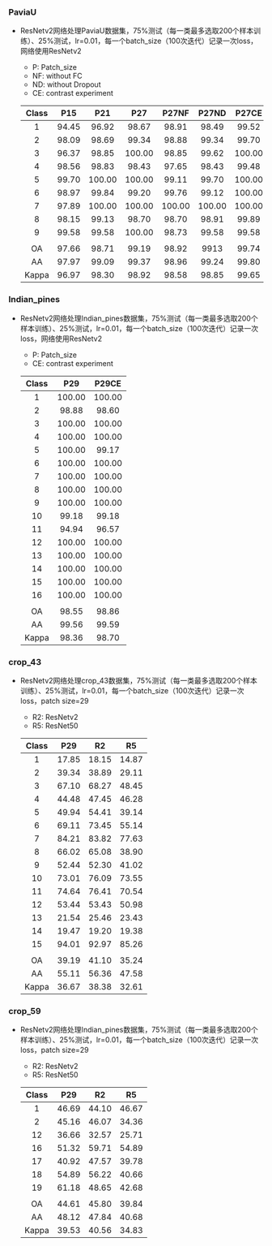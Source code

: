 ### PaviaU

- ResNetv2网络处理PaviaU数据集，75%测试（每一类最多选取200个样本训练）、25%测试，lr=0.01，每一个batch_size（100次迭代）记录一次loss，网络使用ResNetv2

  - P: Patch_size
  - NF: without FC
  - ND: without Dropout
  - CE: contrast experiment

  | Class |  P15  |  P21   |  P27   | P27NF  | P27ND  | P27CE  |
  | :---: | :---: | :----: | :----: | :----: | :----: | :----: |
  |   1   | 94.45 | 96.92  | 98.67  | 98.91  | 98.49  | 99.52  |
  |   2   | 98.09 | 98.69  | 99.34  | 98.88  | 99.34  | 99.70  |
  |   3   | 96.37 | 98.85  | 100.00 | 98.85  | 99.62  | 100.00 |
  |   4   | 98.56 | 98.83  | 98.43  | 97.65  | 98.43  | 99.48  |
  |   5   | 99.70 | 100.00 | 100.00 | 99.11  | 99.70  | 100.00 |
  |   6   | 98.97 | 99.84  | 99.20  | 99.76  | 99.12  | 100.00 |
  |   7   | 97.89 | 100.00 | 100.00 | 100.00 | 100.00 | 100.00 |
  |   8   | 98.15 | 99.13  | 98.70  | 98.70  | 98.91  | 99.89  |
  |   9   | 99.58 | 99.58  | 100.00 | 98.73  | 99.58  | 99.58  |
  |       |       |        |        |        |        |        |
  |  OA   | 97.66 | 98.71  | 99.19  | 98.92  |  9913  | 99.74  |
  |  AA   | 97.97 | 99.09  | 99.37  | 98.96  | 99.24  | 99.80  |
  | Kappa | 96.97 | 98.30  | 98.92  | 98.58  | 98.85  | 99.65  |

### Indian_pines

- ResNetv2网络处理Indian_pines数据集，75%测试（每一类最多选取200个样本训练）、25%测试，lr=0.01，每一个batch_size（100次迭代）记录一次loss，网络使用ResNetv2

  - P: Patch_size
  - CE: contrast experiment

  | Class |  P29   | P29CE  |
  | :---: | :----: | :----: |
  |   1   | 100.00 | 100.00 |
  |   2   | 98.88  | 98.60  |
  |   3   | 100.00 | 100.00 |
  |   4   | 100.00 | 100.00 |
  |   5   | 100.00 | 99.17  |
  |   6   | 100.00 | 100.00 |
  |   7   | 100.00 | 100.00 |
  |   8   | 100.00 | 100.00 |
  |   9   | 100.00 | 100.00 |
  |  10   | 99.18  | 99.18  |
  |  11   | 94.94  | 96.57  |
  |  12   | 100.00 | 100.00 |
  |  13   | 100.00 | 100.00 |
  |  14   | 100.00 | 100.00 |
  |  15   | 100.00 | 100.00 |
  |  16   | 100.00 | 100.00 |
  |       |        |        |
  |  OA   | 98.55  | 98.86  |
  |  AA   | 99.56  | 99.59  |
  | Kappa | 98.36  | 98.70  |

### crop_43

- ResNetv2网络处理crop_43数据集，75%测试（每一类最多选取200个样本训练）、25%测试，lr=0.01，每一个batch_size（100次迭代）记录一次loss，patch size=29

  - R2: ResNetv2
  - R5: ResNet50

  | Class |  P29  |  R2   |  R5   |
  | :---: | :---: | :---: | :---: |
  |   1   | 17.85 | 18.15 | 14.87 |
  |   2   | 39.34 | 38.89 | 29.11 |
  |   3   | 67.10 | 68.27 | 48.45 |
  |   4   | 44.48 | 47.45 | 46.28 |
  |   5   | 49.94 | 54.41 | 39.14 |
  |   6   | 69.11 | 73.45 | 55.14 |
  |   7   | 84.21 | 83.82 | 77.63 |
  |   8   | 66.02 | 65.08 | 38.90 |
  |   9   | 52.44 | 52.30 | 41.02 |
  |  10   | 73.01 | 76.09 | 73.55 |
  |  11   | 74.64 | 76.41 | 70.54 |
  |  12   | 53.44 | 53.43 | 50.98 |
  |  13   | 21.54 | 25.46 | 23.43 |
  |  14   | 19.47 | 19.20 | 19.38 |
  |  15   | 94.01 | 92.97 | 85.26 |
  |       |       |       |       |
  |  OA   | 39.19 | 41.10 | 35.24 |
  |  AA   | 55.11 | 56.36 | 47.58 |
  | Kappa | 36.67 | 38.38 | 32.61 |

### crop_59

- ResNetv2网络处理Indian_pines数据集，75%测试（每一类最多选取200个样本训练）、25%测试，lr=0.01，每一个batch_size（100次迭代）记录一次loss，patch size=29

  - R2: ResNetv2
  - R5: ResNet50

  | Class |  P29  |  R2   |  R5   |
  | :---: | :---: | :---: | :---: |
  |   1   | 46.69 | 44.10 | 46.67 |
  |   2   | 45.16 | 46.07 | 34.36 |
  |  12   | 36.66 | 32.57 | 25.71 |
  |  16   | 51.32 | 59.71 | 54.89 |
  |  17   | 40.92 | 47.57 | 39.78 |
  |  18   | 54.89 | 56.22 | 40.66 |
  |  19   | 61.18 | 48.65 | 42.68 |
  |       |       |       |       |
  |  OA   | 44.61 | 45.80 | 39.84 |
  |  AA   | 48.12 | 47.84 | 40.68 |
  | Kappa | 39.53 | 40.56 | 34.83 |